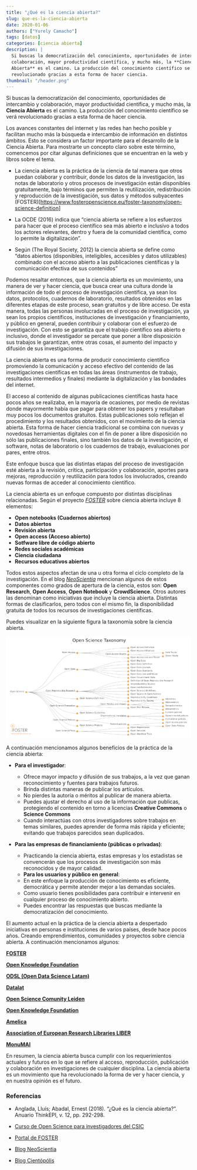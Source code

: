 ```yaml
---
title: "¿Qué es la ciencia abierta?"
slug: que-es-la-ciencia-abierta
date: 2020-01-06
authors: ["Yurely Camacho"]
tags: [datos]
categories: [ciencia abierta]
description: |
  Si buscas la democratización del conocimiento, oportunidades de intercambio y
  colaboración, mayor productividad científica, y mucho más, la **Ciencia
  Abierta** es el camino. La producción del conocimiento científico se verá
  revolucionado gracias a esta forma de hacer ciencia.
thumbnail: "/header.png"
---
```


<!-- # ¿Qué es la ciencia abierta? -->

Si buscas la democratización del conocimiento, oportunidades de intercambio y
colaboración, mayor productividad científica, y mucho más, la **Ciencia
Abierta** es el camino. La producción del conocimiento científico se verá
revolucionado gracias a esta forma de hacer ciencia.

<!-- TEASER_END -->

Los avances constantes del internet y las redes han hecho posible y facilitan
mucho más la búsqueda e intercambio de información en distintos ámbitos. Esto se
considera un factor importante para el desarrollo de la Ciencia Abierta. Para
mostrarte un concepto claro sobre este término, comencemos por citar algunas
definiciones que se encuentran en la web y libros sobre el tema.

- La ciencia abierta es la práctica de la ciencia de tal manera que otros puedan
  colaborar y contribuir, donde los datos de la investigación, las notas de
  laboratorio y otros procesos de investigación están disponibles gratuitamente,
  bajo términos que permiten la reutilización, redistribución y reproducción de
  la investigación, sus datos y métodos subyacentes
  (FOSTER)[https://www.fosteropenscience.eu/foster-taxonomy/open-science-definition]

- La OCDE (2016) indica que “ciencia abierta se refiere a los esfuerzos para
  hacer que el proceso científico sea más abierto e inclusivo a todos los
  actores relevantes, dentro y fuera de la comunidad científica, como lo permite
  la digitalización”.

- Según (The Royal Society, 2012) la ciencia abierta se define como “datos
  abiertos (disponibles, inteligibles, accesibles y datos utilizables) combinado
  con el acceso abierto a las publicaciones científicas y la comunicación
  efectiva de sus contenidos”

Podemos resaltar entonces, que la ciencia abierta es un movimiento, una manera
de ver y hacer ciencia, que busca crear una cultura donde la información de todo
el proceso de investigación científica, ya sean los datos, protocolos, cuadernos
de laboratorio, resultados obtenidos en las diferentes etapas de este proceso,
sean gratuitos y de libre acceso. De esta manera, todas las personas
involucradas en el proceso de investigación, ya sean los propios científicos,
instituciones de investigación y financiamiento, y público en general, pueden
contribuir y colaborar con el esfuerzo de investigación. Con esto se garantiza
que el trabajo científico sea abierto e inclusivo, donde el investigador se
percate que poner a libre disposición sus trabajos le garantizan, entre otras
cosas, el aumento del impacto y difusión de sus investigaciones.

La ciencia abierta es una forma de producir conocimiento científico promoviendo
la comunicación y acceso efectivo del contenido de las investigaciones
científicas en todas las áreas (instrumentos de trabajo, resultados intermedios
y finales) mediante la digitalización y las bondades del internet.

El acceso al contenido de algunas publicaciones científicas hasta hace pocos
años se realizaba, en la mayoría de ocasiones, por medio de revistas donde
mayormente había que pagar para obtener los papers y resultaban muy pocos los
documentos gratuitos. Estas publicaciones solo reflejan el procedimiento y los
resultados obtenidos, con el movimiento de la ciencia abierta. Esta forma de
hacer ciencia tradicional se combina con nuevas y novedosas herramientas
digitales con el fin de poner a libre disposición no sólo las publicaciones
finales, sino también los datos de la investigación, el software, notas de
laboratorio o los cuadernos de trabajo, evaluaciones por pares, entre otros.

Este enfoque busca que las distintas etapas del proceso de investigación esté
abierta a la revisión, crítica, participación y colaboración, aportes para
mejoras, reproducción y reutilización para todos los involucrados, creando
nuevas formas de acceder al conocimiento científico.

La ciencia abierta es un enfoque compuesto por distintas disciplinas
relacionadas. Según el proyecto [_FOSTER_](https://www.fosteropenscience.eu/)
sobre ciencia abierta incluye 8 elementos:

- **Open notebooks (Cuadernos abiertos)**
- **Datos abiertos**
- **Revisión abierta**
- **Open access (Acceso abierto)**
- **Sotfware libre de código abierto**
- **Redes sociales académicas**
- **Ciencia ciudadana**
- **Recursos educativos abiertos**

Todos estos aspectos afectan de una u otra forma el ciclo completo de la
investigación. En el blog
[_NeoScientia_](https://neoscientia.com/ciencia-abierta/) mencionan algunos de
estos componentes como grados de apertura de la ciencia, estos son: **Open
Research**, **Open Access**, **Open Notebook** y **CrowdScience**. Otros autores
las denominan como iniciativas que incluye la ciencia abierta. Distintas formas
de clasificarlos, pero todos con el mismo fin, la disponibilidad gratuita de
todos los recursos de investigaciones científicas.

Puedes visualizar en la siguiente figura la taxonomía sobre la ciencia abierta.

![Taxonomía sobre la ciencia abierta](componentes.png)

A continuación mencionamos algunos beneficios de la práctica de la ciencia
abierta:

- **Para el investigador**:

  - Ofrece mayor impacto y difusión de sus trabajos, a la vez que ganan
    reconocimiento y fuentes para trabajos futuros.
  - Brinda distintas maneras de publicar los artículos.
  - No pierdes la autoría o méritos al publicar de manera abierta.
  - Puedes ajustar el derecho al uso de la información que publicas, protegiendo
    el contenido en torno a licencias **Creative Commons** o **Science Commons**
  - Cuando interactúas con otros investigadores sobre trabajos en temas
    similares, puedes aprender de forma más rápida y eficiente; evitando que
    trabajos parecidos sean duplicados.

- **Para las empresas de financiamiento (públicas o privadas)**:

  - Practicando la ciencia abierta, estas empresas y los estadistas se
    convencerán que los procesos de investigación son más reconocidos y de mayor
    calidad.

  * **Para los usuarios y público en general**:

  - En este enfoque la producción de conocimiento es eficiente, democrática y
    permite atender mejor a las demandas sociales.
  - Como usuario tienes posibilidades para contribuir e intervenir en cualquier
    proceso de conocimiento abierto.
  - Puedes encontrar las respuestas que buscas mediante la democratización del
    conocimiento.

El aumento actual en la práctica de la ciencia abierta a despertado iniciativas
en personas e instituciones de varios países, desde hace pocos años. Creando
emprendimientos, comunidades y proyectos sobre ciencia abierta. A continuación
mencionamos algunos:

[**FOSTER**](https://www.fosteropenscience.eu/)

[**Open Knowledge Foundation**](https://okfn.org/)

[**ODSL (Open Data Science Latam)**](https://www.odsla.org/)

[**Datalat**](https://www.datalat.org/)

[**Open Science Comunity Leiden**](https://www.universiteitleiden.nl/open-science-community-leiden)

[**Open Knowledge Foundation**](https://okfn.org/)

[**Amelica**](http://amelica.org/)

[**Association of European Research Libraries LIBER**](https://libereurope.eu/)

[**MonuMAI**](https://*monumai.ugr.es/proyecto)

En resumen, la ciencia abierta busca cumplir con los requerimientos actuales y
futuros en lo que se refiere al acceso, reproducción, publicación y colaboración
en investigaciones de cualquier disciplina. La ciencia abierta es un movimiento
que ha revolucionado la forma de ver y hacer ciencia, y en nuestra opinión es el
futuro.

### Referencias

- Anglada, Lluís; Abadal, Ernest (2018). “¿Qué es la ciencia abierta?”. Anuario
  ThinkEPI, v. 12, pp. 292-298.

- [Curso de Open Science para investigadores del CSIC](https://digital.csic.es/bitstream/10261/171854/1/Curso_Open_science_2018_DIGITALCSIC.pdf)

- [Portal de FOSTER](https://www.fosteropenscience.eu/)

- [Blog NeoScientia](https://neoscientia.com/ciencia-abierta/)

- [Blog Cientópólis](https://www.cientopolis.org/ciencia-abierta/)

